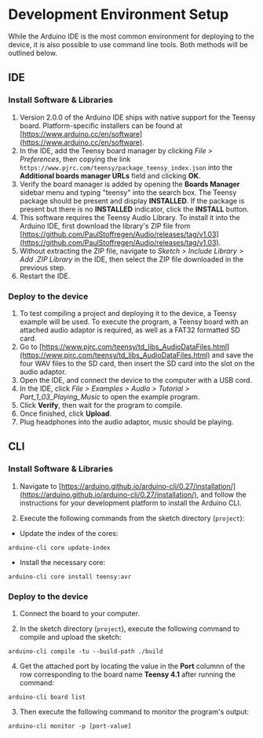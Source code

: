 # Development Environment Setup

While the Arduino IDE is the most common environment for deploying to the
device, it is also possible to use command line tools. Both methods will be
outlined below.

## IDE

### Install Software & Libraries

1. Version 2.0.0 of the Arduino IDE ships with native support for the Teensy
   board. Platform-specific installers can be found at
   [https://www.arduino.cc/en/software](https://www.arduino.cc/en/software).
2. In the IDE, add the Teensy board manager by clicking _File > Preferences_,
   then copying the link `https://www.pjrc.com/teensy/package_teensy_index.json`
   into the **Additional boards manager URLs** field and clicking **OK**.
3. Verify the board manager is added by opening the **Boards Manager** sidebar
   menu and typing "teensy" into the search box. The Teensy package should be
   present and display **INSTALLED**. If the package is present but there is no
   **INSTALLED** indicator, click the **INSTALL** button.
4. This software requires the Teensy Audio Library. To install it into the
   Arduino IDE, first download the library's ZIP file from
   [https://github.com/PaulStoffregen/Audio/releases/tag/v1.03](https://github.com/PaulStoffregen/Audio/releases/tag/v1.03).
5. Without extracting the ZIP file, navigate to _Sketch > Include Library > Add
   .ZIP Library_ in the IDE, then select the ZIP file downloaded in the previous
   step.
6. Restart the IDE.

### Deploy to the device

1. To test compiling a project and deploying it to the device, a Teensy example
   will be used. To execute the program, a Teensy board with an attached audio
   adaptor is required, as well as a FAT32 formatted SD card.
2. Go to
   [https://www.pjrc.com/teensy/td_libs_AudioDataFiles.html](https://www.pjrc.com/teensy/td_libs_AudioDataFiles.html)
   and save the four WAV files to the SD card, then insert the SD card into the
   slot on the audio adaptor.
3. Open the IDE, and connect the device to the computer with a USB cord.
4. In the IDE, click _File > Examples > Audio > Tutorial >
   Part_1_03_Playing_Music_ to open the example program.
5. Click **Verify**, then wait for the program to compile.
6. Once finished, click **Upload**.
7. Plug headphones into the audio adaptor, music should be playing.

## CLI

### Install Software & Libraries

1. Navigate to
   [https://arduino.github.io/arduino-cli/0.27/installation/](https://arduino.github.io/arduino-cli/0.27/installation/),
   and follow the instructions for your development platform to install the
   Arduino CLI.

2. Execute the following commands from the sketch directory (`project`):

- Update the index of the cores:

```
arduino-cli core update-index
```

- Install the necessary core:

```
arduino-cli core install teensy:avr
```

### Deploy to the device

1. Connect the board to your computer.

2. In the sketch directory (`project`), execute the following command to compile
   and upload the sketch:

```
arduino-cli compile -tu --build-path ./build
```

4. Get the attached port by locating the value in the **Port** columnn of the
   row corresponding to the board name **Teensy 4.1** after running the command:

```
arduino-cli board list
```

3. Then execute the following command to monitor the program's output:

```
arduino-cli monitor -p [port-value]
```
